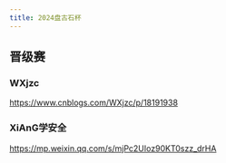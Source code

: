 ```yaml
---
title: 2024盘古石杯
---
```


## 晋级赛

### WXjzc

https://www.cnblogs.com/WXjzc/p/18191938

### XiAnG学安全

https://mp.weixin.qq.com/s/mjPc2UIoz90KT0szz_drHA
